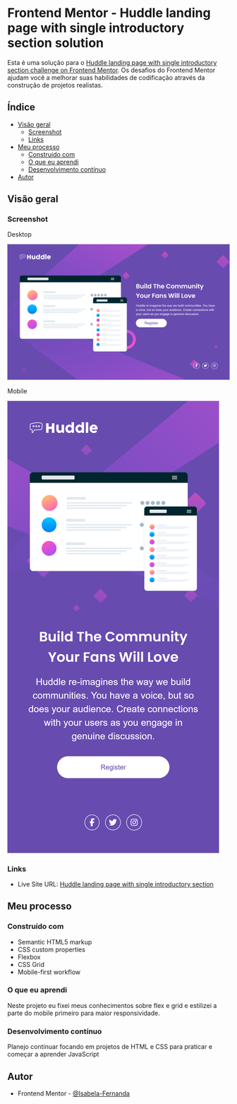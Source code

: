 # Frontend Mentor - Huddle landing page with single introductory section solution

Esta é uma solução para o [Huddle landing page with single introductory section challenge on Frontend Mentor](https://www.frontendmentor.io/challenges/huddle-landing-page-with-a-single-introductory-section-B_2Wvxgi0). Os desafios do Frontend Mentor ajudam você a melhorar suas habilidades de codificação através da construção de projetos realistas. 

## Índice

- [Visão geral](#visão-geral)
  - [Screenshot](#screenshot)
  - [Links](#links)
- [Meu processo](#meu-processo)
  - [Construído com](#construído-com)
  - [O que eu aprendi](#o-que-eu-aprendi)
  - [Desenvolvimento contínuo](#desenvolvimento-contínuo)
- [Autor](#autor)

## Visão geral

### Screenshot

Desktop

![](./design/solucao-desktop.png)

Mobile

![](./design/solucao-mobile.png)

### Links

- Live Site URL: [Huddle landing page with single introductory section](https://isabela-fernanda.github.io/Quest-HTML-e-CSS-Avancados/)

## Meu processo

### Construído com

- Semantic HTML5 markup
- CSS custom properties
- Flexbox
- CSS Grid
- Mobile-first workflow

### O que eu aprendi

Neste projeto eu fixei meus conhecimentos sobre flex e grid e estilizei a parte do mobile primeiro para maior responsividade.

### Desenvolvimento contínuo

Planejo continuar focando em projetos de HTML e CSS para praticar e começar a aprender JavaScript

## Autor

- Frontend Mentor - [@Isabela-Fernanda](https://www.frontendmentor.io/profile/Isabela-Fernanda)